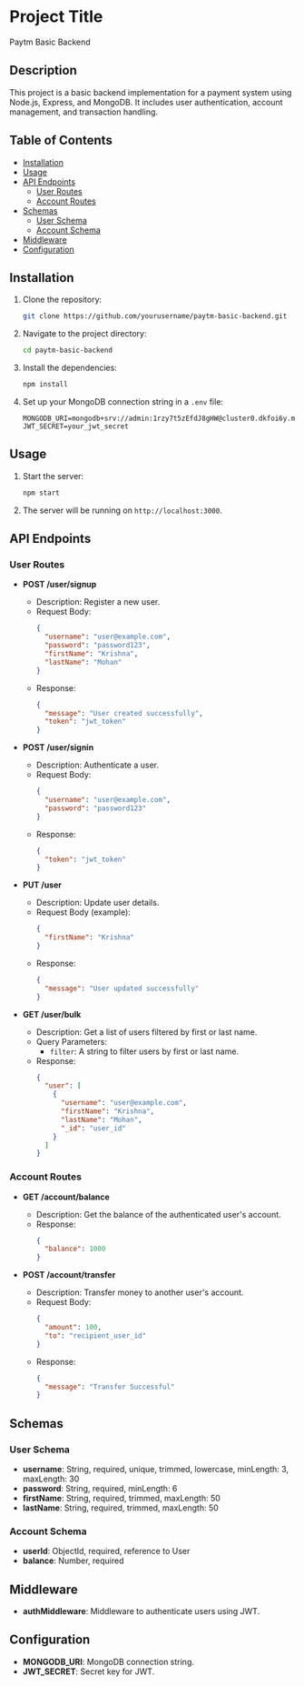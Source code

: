 # Project Title

Paytm Basic Backend

## Description

This project is a basic backend implementation for a payment system using Node.js, Express, and MongoDB. It includes user authentication, account management, and transaction handling.

## Table of Contents

- [Installation](#installation)
- [Usage](#usage)
- [API Endpoints](#api-endpoints)
  - [User Routes](#user-routes)
  - [Account Routes](#account-routes)
- [Schemas](#schemas)
  - [User Schema](#user-schema)
  - [Account Schema](#account-schema)
- [Middleware](#middleware)
- [Configuration](#configuration)

## Installation

1. Clone the repository:
    ```sh
    git clone https://github.com/yourusername/paytm-basic-backend.git
    ```
2. Navigate to the project directory:
    ```sh
    cd paytm-basic-backend
    ```
3. Install the dependencies:
    ```sh
    npm install
    ```
4. Set up your MongoDB connection string in a `.env` file:
    ```env
    MONGODB_URI=mongodb+srv://admin:1rzy7t5zEfdJ8gHW@cluster0.dkfoi6y.mongodb.net/paytmBasic
    JWT_SECRET=your_jwt_secret
    ```

## Usage

1. Start the server:
    ```sh
    npm start
    ```
2. The server will be running on `http://localhost:3000`.

## API Endpoints

### User Routes

- **POST /user/signup**
  - Description: Register a new user.
  - Request Body:
    ```json
    {
      "username": "user@example.com",
      "password": "password123",
      "firstName": "Krishna",
      "lastName": "Mohan"
    }
    ```
  - Response:
    ```json
    {
      "message": "User created successfully",
      "token": "jwt_token"
    }
    ```

- **POST /user/signin**
  - Description: Authenticate a user.
  - Request Body:
    ```json
    {
      "username": "user@example.com",
      "password": "password123"
    }
    ```
  - Response:
    ```json
    {
      "token": "jwt_token"
    }
    ```

- **PUT /user**
  - Description: Update user details.
  - Request Body (example):
    ```json
    {
      "firstName": "Krishna"
    }
    ```
  - Response:
    ```json
    {
      "message": "User updated successfully"
    }
    ```

- **GET /user/bulk**
  - Description: Get a list of users filtered by first or last name.
  - Query Parameters:
    - `filter`: A string to filter users by first or last name.
  - Response:
    ```json
    {
      "user": [
        {
          "username": "user@example.com",
          "firstName": "Krishna",
          "lastName": "Mohan",
          "_id": "user_id"
        }
      ]
    }
    ```

### Account Routes

- **GET /account/balance**
  - Description: Get the balance of the authenticated user's account.
  - Response:
    ```json
    {
      "balance": 1000
    }
    ```

- **POST /account/transfer**
  - Description: Transfer money to another user's account.
  - Request Body:
    ```json
    {
      "amount": 100,
      "to": "recipient_user_id"
    }
    ```
  - Response:
    ```json
    {
      "message": "Transfer Successful"
    }
    ```

## Schemas

### User Schema

- **username**: String, required, unique, trimmed, lowercase, minLength: 3, maxLength: 30
- **password**: String, required, minLength: 6
- **firstName**: String, required, trimmed, maxLength: 50
- **lastName**: String, required, trimmed, maxLength: 50

### Account Schema

- **userId**: ObjectId, required, reference to User
- **balance**: Number, required

## Middleware

- **authMiddleware**: Middleware to authenticate users using JWT.

## Configuration

- **MONGODB_URI**: MongoDB connection string.
- **JWT_SECRET**: Secret key for JWT.





